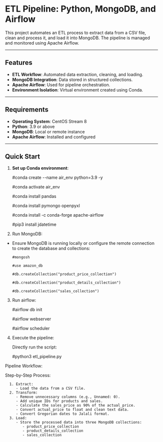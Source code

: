 # ETL Pipeline: Python, MongoDB, and Airflow

This project automates an ETL process to extract data from a CSV file, clean and process it, and load it into MongoDB. The pipeline is managed and monitored using Apache Airflow.

---

## Features

- **ETL Workflow**: Automated data extraction, cleaning, and loading.
- **MongoDB Integration**: Data stored in structured collections.
- **Apache Airflow**: Used for pipeline orchestration.
- **Environment Isolation**: Virtual environment created using Conda.

---

## Requirements

- **Operating System**: CentOS Stream 8
- **Python**: 3.9 or above
- **MongoDB**: Local or remote instance
- **Apache Airflow**: Installed and configured

---

## Quick Start

1. **Set up Conda environment**:

   
      #conda create --name air_env python=3.9 -y
      
      #conda activate air_env
      
      #conda install pandas
      
      #conda install pymongo openpyxl
      
      #conda install -c conda-forge apache-airflow
      
      #pip3 install jdatetime



2. Run MongoDB:
   
- Ensure MongoDB is running locally or configure the remote connection to create the database and collections:
      
      #mongosh 
  
      #use amazon_db
      
      #db.createCollection("product_price_collection")
      
      #db.createCollection("product_details_collection")
      
      #db.createCollection("sales_collection")


3. Run airflow:
   
      #airflow db init
      
      #airflow webserver
      
      #airflow scheduler


4. Execute the pipeline:
   
      Directly run the script:
      
      #python3 etl_pipeline.py



Pipeline Workflow:

   Step-by-Step Process:
   
      1. Extract: 
         - Load the data from a CSV file.
      2. Transform:
         - Remove unnecessary columns (e.g., Unnamed: 0).
         - Add unique IDs for products and sales.
         - Calculate the sales_price as 90% of the actual_price.
         - Convert actual_price to float and clean text data.
         - Convert Gregorian dates to Jalali format.
      3. Load: 
         - Store the processed data into three MongoDB collections:
            - product_price_collection
            - product_details_collection
            - sales_collection
